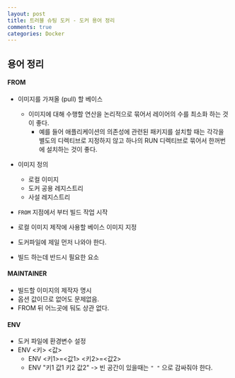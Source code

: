 ```yaml
---
layout: post
title: 트러블 슈팅 도커 - 도커 용어 정리
comments: true
categories: Docker
---
```

## 용어 정리

#### FROM <br/>
- 이미지를 가져올 (pull) 할 베이스
    * 이미지에 대해 수행할 연산을 논리적으로 묶어서 레이어의 수를 최소화 하는 것이 좋다.
        * 예를 들어 애플리케이션의 의존성에 관련된 패키지를 설치할 때는 각각을 별도의 디렉티브로 지정하지 않고 하나의 RUN 디렉티브로 묶어서 한꺼번에 설치하는 것이 좋다.
        
- 이미지 정의
    - 로컬 이미지
    - 도커 공용 레지스트리
    - 사설 레지스트리
- `FROM` 지점에서 부터 빌드 작업 시작
- 로컬 이미지 제작에 사용할 베이스 이미지 지정
- 도커파일에 제일 먼저 나와야 한다.
- 빌드 하는데 반드시 필요한 요소

#### MAINTAINER
- 빌드할 이미지의 제작자 명시 
- 옵션 값이므로 없어도 문제없음.
- FROM 뒤 어느곳에 둬도 상관 없다.


#### ENV
- 도커 파일에 환경변수 설정
- ENV <키> <값>
    - ENV <키1>=<값1> <키2>=<값2>
    - ENV "키1 값1 키2 값2" -> 빈 공간이 있을때는 `" "` 으로 감싸줘야 한다.